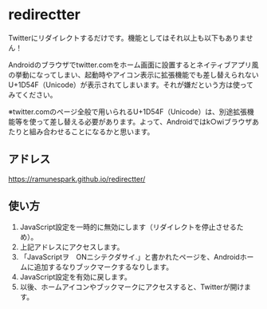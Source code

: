 # redirectter
Twitterにリダイレクトするだけです。機能としてはそれ以上も以下もありません！

Androidのブラウザでtwitter.comをホーム画面に設置するとネイティブアプリ風の挙動になってしまい、起動時やアイコン表示に拡張機能でも差し替えられないU+1D54F（Unicode）が表示されてしまいます。それが嫌だという方は使ってみてください。

※twitter.comのページ全般で用いられるU+1D54F（Unicode）は、別途拡張機能等を使って差し替える必要があります。よって、Androidではk○wiブラウザあたりと組み合わせることになるかと思います。

## アドレス
https://ramunespark.github.io/redirectter/

## 使い方

1. JavaScript設定を一時的に無効にします（リダイレクトを停止させるため）。
2. 上記アドレスにアクセスします。
3. 「JavaScriptヲ　ONニシテクダサイ.」と書かれたページを、Androidホームに追加するなりブックマークするなりします。
4. JavaScript設定を有効に戻します。
5. 以後、ホームアイコンやブックマークにアクセスすると、Twitterが開けます。
